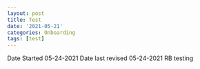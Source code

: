 ```yaml
---
layout: post
title: Test
date: '2021-05-21'
categories: Onboarding
tags: [test]
---
```

Date Started 05-24-2021
Date last revised 05-24-2021 RB
testing

